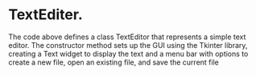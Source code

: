 # TextEditer.
The code above defines a class TextEditor that represents a simple text editor. The constructor method sets up the GUI using the Tkinter library, creating a Text widget to display the text and a menu bar with options to create a new file, open an existing file, and save the current file

